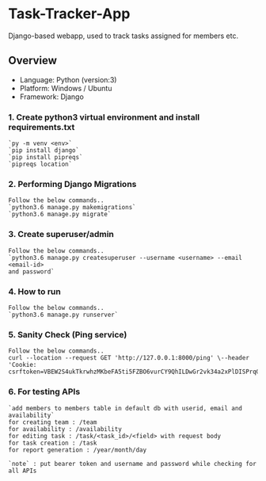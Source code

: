 # Task-Tracker-App

Django-based webapp, used to track tasks assigned for members etc.

## Overview

* Language: Python (version:3)
* Platform: Windows / Ubuntu
* Framework: Django

### 1. Create python3 virtual environment and install requirements.txt
    `py -m venv <env>`
    `pip install django`
    `pip install pipreqs`
    `pipreqs location`

### 2. Performing Django Migrations
    Follow the below commands..
    `python3.6 manage.py makemigrations`
    `python3.6 manage.py migrate`

### 3. Create superuser/admin
    Follow the below commands..
    `python3.6 manage.py createsuperuser --username <username> --email <email-id>
    and password`

### 4. How to run
    Follow the below commands..
    `python3.6 manage.py runserver`

### 5. Sanity Check (Ping service)
    Follow the below commands..
    curl --location --request GET 'http://127.0.0.1:8000/ping' \--header 'Cookie: csrftoken=VBEW2S4ukTkrwhzMKbeFA5ti5FZBO6vurCY9QhILDwGr2vk34a2xPlDISPrqGd02'

### 6. For testing APIs
    `add members to members table in default db with userid, email and
    availability`
    for creating team : /team
    for availability : /availability
    for editing task : /task/<task_id>/<field> with request body
    for task creation : /task
    for report generation : /year/month/day
    
    `note` : put bearer token and username and password while checking for all APIs 
